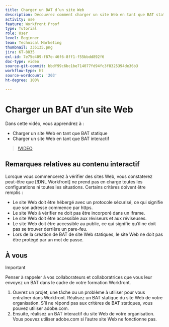 ```yaml
---
title: Charger un BAT d’un site Web
description: Découvrez comment charger un site Web en tant que BAT statique et BAT interactif dans  [!DNL  Workfront].
activity: use
feature: Workfront Proof
type: Tutorial
role: User
level: Beginner
team: Technical Marketing
thumbnail: 335135.png
jira: KT-8835
exl-id: 7e75e409-f87e-46f6-8ff1-f55bbdd892f6
doc-type: video
source-git-commit: bbdf99c6bc1be714077fd94fc3f8325394de36b3
workflow-type: ht
source-wordcount: '203'
ht-degree: 100%

---
```


# Charger un BAT d’un site Web

Dans cette vidéo, vous apprendrez à :

* Charger un site Web en tant que BAT statique
* Charger un site Web en tant que BAT interactif

>[!VIDEO](https://video.tv.adobe.com/v/335135/?quality=12&learn=on&enablevpops=1)


## Remarques relatives au contenu interactif

Lorsque vous commencerez à vérifier des sites Web, vous constaterez peut-être que [!DNL Workfront] ne prend pas en charge toutes les configurations ni toutes les situations. Certains critères doivent être remplis :

* Le site Web doit être hébergé avec un protocole sécurisé, ce qui signifie que son adresse commence par https.
* Le site Web à vérifier ne doit pas être incorporé dans un iframe.
* Le site Web doit être accessible aux réviseurs et aux réviseuses.
* Le site Web doit être accessible au public, ce qui signifie qu’il ne doit pas se trouver derrière un pare-feu.
* Lors de la création de BAT de site Web statiques, le site Web ne doit pas être protégé par un mot de passe.

## À vous

>[!IMPORTANT]
>
>Penser à rappeler à vos collaborateurs et collaboratrices que vous leur envoyez un BAT dans le cadre de votre formation Workfront.

1. Ouvrez un projet, une tâche ou un problème à utiliser pour vous entraîner dans Workfront. Réalisez un BAT statique du site Web de votre organisation. S’il ne répond pas aux critères de BAT statiques, vous pouvez utiliser adobe.com.
1. Ensuite, réalisez un BAT interactif du site Web de votre organisation. Vous pouvez utiliser adobe.com si l’autre site Web ne fonctionne pas.

<!-- 
Learn more about these considerations in the articles Generate a static proof for a website or other web content and Generate an interactive proof for a website or other web content. 
-->

<!--
### Learn more
[!DNL Workfront] also supports interactive proofing of files generated from a ZIP file. Learn how to prepare the ZIP file for uploading in the article Interactive content proofs.

* Generate a static proof for a website or other web content
* Generate an interactive proof for a website or other web content
* Generate a proof for interactive content in a ZIP file
* Understand the desktop proofing viewer
* Install the desktop proofing viewer
-->
